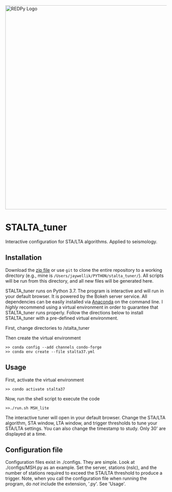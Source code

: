 <img src="https://raw.githubusercontent.com/jwellik/STALTA_tuner/master/lib/staltatuner.png" width=638 alt="REDPy Logo" />

# STALTA_tuner
Interactive configuration for STA/LTA algorithms. Applied to seismology.

## Installation
Download the [zip file](https://github.com/jwellik/STALTA_tuner/archive/master.zip) or use `git` to clone the entire repository to a working directory (e.g., mine is `/Users/jaywellik/PYTHON/stalta_tuner/`). All scripts will be run from this directory, and all new files will be generated here.

STALTA_tuner runs on Python 3.7. The program is interactive and will run in your default browser. It is powered by the Bokeh server service. All dependencies can be easily installed via [Anaconda](https://www.continuum.io/) on the command line. I *highly* recommend using a virtual environment in order to guarantee that STALTA_tuner runs properly. Follow the directions below to install STALTA_tuner with a pre-defined virtual environment.

First, change directories to /stalta_tuner

Then create the virtual environment
```
>> conda config --add channels condo-forge
>> conda env create --file stalta37.yml
```

## Usage

First, activate the virtual environment
```
>> condo activate stalta37
```

Now, run the shell script to execute the code
```
>>./run.sh MSH_lite
```

The interactive tuner will open in your default browser. Change the STA/LTA algorithm, STA window, LTA window, and trigger thresholds to tune your STA/LTA settings. You can also change the timestamp to study. Only 30' are displayed at a time.

## Configuration file

Configuration files exist in ./configs. They are simple. Look at ./configs/MSH.py as an example. Set the server, stations (nslc), and the number of stations required to exceed the STA/LTA threshold to produce a trigger. Note, when you call the configuration file when running the program, do *not* include the extension, '.py'. See 'Usage'.
